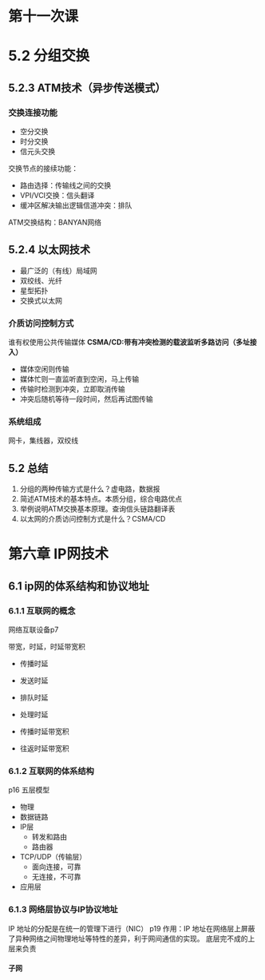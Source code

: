 # 第十一次课

# 5.2 分组交换
## 5.2.3 ATM技术（异步传送模式）

### 交换连接功能

- 空分交换
- 时分交换
- 信元头交换

交换节点的接续功能：
- 路由选择：传输线之间的交换
- VPI/VCI交换：信头翻译
- 缓冲区解决输出逻辑信道冲突：排队

ATM交换结构：BANYAN网络

## 5.2.4 以太网技术
- 最广泛的（有线）局域网
- 双绞线、光纤
- 星型拓扑
- 交换式以太网

### 介质访问控制方式

谁有权使用公共传输媒体
**CSMA/CD:带有冲突检测的载波监听多路访问（多址接入）**
- 媒体空闲则传输
- 媒体忙则一直监听直到空闲，马上传输
- 传输时检测到冲突，立即取消传输
- 冲突后随机等待一段时间，然后再试图传输

### 系统组成
网卡，集线器，双绞线

## 5.2 总结
1.  分组的两种传输方式是什么？虚电路，数据报
2.  简述ATM技术的基本特点。本质分组，综合电路优点
3.  举例说明ATM交换基本原理。查询信头链路翻译表
4.  以太网的介质访问控制方式是什么？CSMA/CD


# 第六章 IP网技术
## 6.1 ip网的体系结构和协议地址
### 6.1.1 互联网的概念

网络互联设备p7

带宽，时延，时延带宽积
- 传播时延
- 发送时延
- 排队时延
- 处理时延

- 传播时延带宽积
- 往返时延带宽积

### 6.1.2 互联网的体系结构
p16
五层模型
- 物理
- 数据链路
- IP层
  - 转发和路由
  - 路由器
- TCP/UDP（传输层）
  - 面向连接，可靠
  - 无连接，不可靠
- 应用层

### 6.1.3 网络层协议与IP协议地址
IP 地址的分配是在统一的管理下进行（NIC）
p19 作用：IP 地址在网络层上屏蔽了异种网络之间物理地址等特性的差异，利于网间通信的实现。
底层完不成的上层来负责

#### 子网
